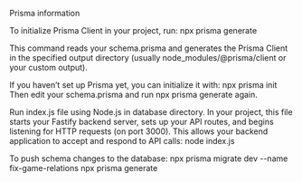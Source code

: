 Prisma information

To initialize Prisma Client in your project, run:
    npx prisma generate

This command reads your schema.prisma and generates the Prisma Client in the specified output directory (usually node_modules/@prisma/client or your custom output).

If you haven’t set up Prisma yet, you can initialize it with:
    npx prisma init
Then edit your schema.prisma and run npx prisma generate again.


Run index.js file using Node.js in database directory. In your project, this file starts your Fastify backend server, sets up your API routes, and begins listening for HTTP requests (on port 3000). This allows your backend application to accept and respond to API calls:
    node index.js

To push schema changes to the database:
	npx prisma migrate dev --name fix-game-relations
	npx prisma generate
